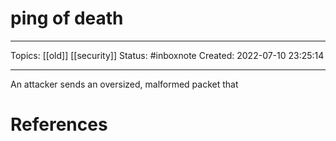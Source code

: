 # ping of death
---
Topics: [[old]] [[security]]
Status: #inboxnote
Created: 2022-07-10 23:25:14

---

An attacker sends an oversized, malformed packet that 

# References
